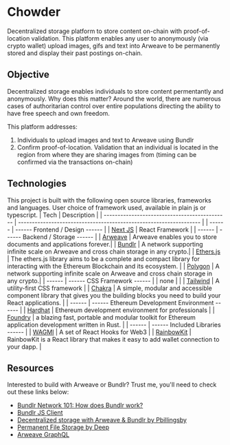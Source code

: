 # Chowder 
Decentralized storage platform to store content on-chain with proof-of-location validation. This platform enables any user to anonymously (via crypto wallet) upload images, gifs and text into Arweave to be permanently stored and display their past postings on-chain.

## Objective
Decentralized storage enables individuals to store content permentantly and anonymously. Why does this matter? Around the world, there are numerous cases of authoritarian control over entire populations directing the ability to have free speech and own freedom.

This platform addresses:
1. Individuals to upload images and text to Arweave using Bundlr
2. Confirm proof-of-location. Validation that an individual is located in the region from where they are sharing images from (timing can be confirmed via the transactions on-chain)

## Technologies

This project is built with the following open source libraries, frameworks and languages. User choice of framework used, available in plain js or typescript.
| Tech | Description |
| --------------------------------------------- | ------------------------------------------------------------------ |
| ------ | ------  Frontend / Design ------ |
| [Next JS](https://nextjs.org/) | React Framework |
| ------ | ------ Backend / Storage ------ |
| [Arweave](https://arweave.app/) | Arweave enables you to store documents and applications forever.|
| [Bundlr](https://bundlr.network/) | A network supporting infinite scale on Arweave and cross chain storage in any crypto.|
| [Ethers.js](https://docs.ethers.io/) | The ethers.js library aims to be a complete and compact library for interacting with the Ethereum Blockchain and its ecosystem. |
| [Polygon](polygon.technology/) | A network supporting infinite scale on Arweave and cross chain storage in any crypto.|
| ------ | ------ CSS Framework ------ |
| none | |
| [Tailwind](https://tailwindcss.com/) | A utility-first CSS framework |
| [Chakra](https://chakra-ui.com/) | A simple, modular and accessible component library that gives you the building blocks you need to build your React applications. |
| ------ | ------ Ethereum Development Environment ------ |
| [Hardhat](https://hardhat.org/) | Ethereum development environment for professionals |
| [Foundry](https://getfoundry.sh/) | a blazing fast, portable and modular toolkit for Ethereum application development written in Rust. |
| ------ | ------ Included Libraries ------ |
| [WAGMI](https://wagmi.sh/) | A set of React Hooks for Web3 |
| [RainbowKit](https://www.rainbowkit.com/docs/introduction) | RainbowKit is a React library that makes it easy to add wallet connection to your dapp. |

## Resources 
Interested to build with Arweave or Bundlr? Trust me, you'll need to check out these links below:
- [Bundlr Network 101: How does Bundlr work?](https://medium.com/bundlr-network/bundlr-network-101-how-does-bundlr-work-a8759d7e338e)
- [Bundlr JS Client](https://docs.bundlr.network/docs/client/js#get-the-loaded-wallets-address)
- [Decentralized storage with Arweave & Bundlr by Pbillingsby](https://pbillingsby.hashnode.dev/decentralized-storage-with-arweave-and-bundlr#comments-list)
- [Permanent File Storage by Deep](https://dev.to/deep1144/permanent-file-storage-for-web3-apps-with-arweave-bundlr-nextjs-rainbowkit-and-wagmi-3d57)
- [Arweave GraphQL](https://arweave.net/graphql)
